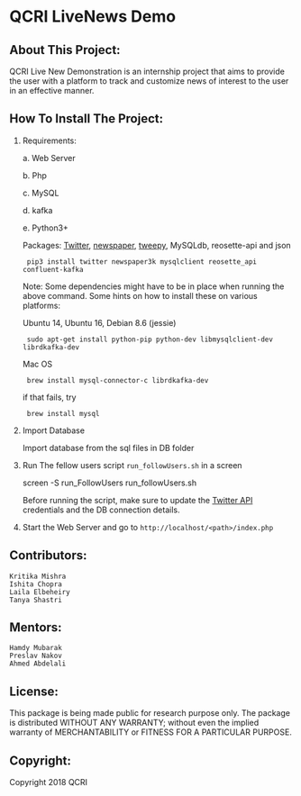 # QCRI LiveNews Demo

## About This Project:
QCRI Live New Demonstration is an internship project that aims to provide the user with a platform to track and customize news of interest to the user in an effective manner.


## How To Install The Project:

1. Requirements:
	
	a. Web Server

	b. Php

	c. MySQL
	
	d. kafka

	e. Python3+

	Packages: [Twitter](https://pypi.org/project/twitter/), [newspaper](https://github.com/codelucas/newspaper), [tweepy](http://tweepy.readthedocs.io/en/v3.5.0/), MySQLdb, reosette-api and json

		pip3 install twitter newspaper3k mysqlclient reosette_api confluent-kafka

	Note: Some dependencies might have to be in place when running the above command. Some hints on how to install these on various platforms:

	Ubuntu 14, Ubuntu 16, Debian 8.6 (jessie)

		sudo apt-get install python-pip python-dev libmysqlclient-dev librdkafka-dev

	Mac OS

		brew install mysql-connector-c librdkafka-dev

	if that fails, try

		brew install mysql

2. Import Database

	Import database from the sql files in DB folder

3. Run The fellow users script `run_followUsers.sh` in a screen
	
	screen -S run_FollowUsers
	run_followUsers.sh

	Before running the script, make sure to update the [Twitter API](https://apps.twitter.com/) credentials and the DB connection details.

4. Start the Web Server and go to `http://localhost/<path>/index.php`


## Contributors:

	Kritika Mishra
	Ishita Chopra
	Laila Elbeheiry
	Tanya Shastri  

## Mentors:

	Hamdy Mubarak
	Preslav Nakov
	Ahmed Abdelali


## License:
This package is being made  public for research purpose only. 
The package is distributed WITHOUT ANY WARRANTY; without even the 
implied warranty of MERCHANTABILITY or FITNESS FOR A PARTICULAR PURPOSE.

## Copyright:

Copyright 2018 QCRI


